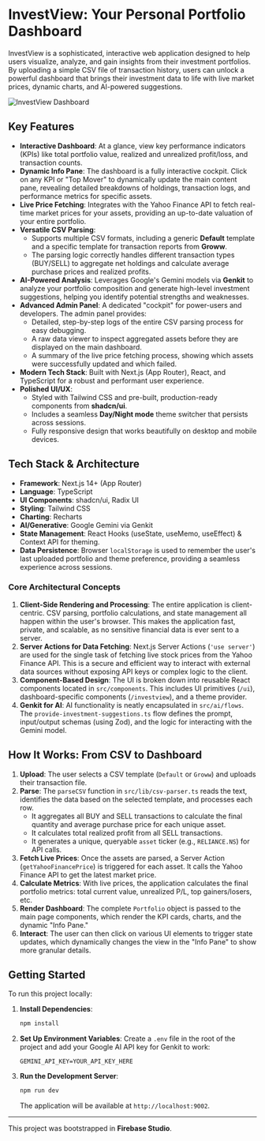 # InvestView: Your Personal Portfolio Dashboard

InvestView is a sophisticated, interactive web application designed to help users visualize, analyze, and gain insights from their investment portfolios. By uploading a simple CSV file of transaction history, users can unlock a powerful dashboard that brings their investment data to life with live market prices, dynamic charts, and AI-powered suggestions.

![InvestView Dashboard](./public/investview-dashboard.png?raw=true "InvestView Dashboard")

## Key Features

- **Interactive Dashboard**: At a glance, view key performance indicators (KPIs) like total portfolio value, realized and unrealized profit/loss, and transaction counts.
- **Dynamic Info Pane**: The dashboard is a fully interactive cockpit. Click on any KPI or "Top Mover" to dynamically update the main content pane, revealing detailed breakdowns of holdings, transaction logs, and performance metrics for specific assets.
- **Live Price Fetching**: Integrates with the Yahoo Finance API to fetch real-time market prices for your assets, providing an up-to-date valuation of your entire portfolio.
- **Versatile CSV Parsing**:
  - Supports multiple CSV formats, including a generic **Default** template and a specific template for transaction reports from **Groww**.
  - The parsing logic correctly handles different transaction types (BUY/SELL) to aggregate net holdings and calculate average purchase prices and realized profits.
- **AI-Powered Analysis**: Leverages Google's Gemini models via **Genkit** to analyze your portfolio composition and generate high-level investment suggestions, helping you identify potential strengths and weaknesses.
- **Advanced Admin Panel**: A dedicated "cockpit" for power-users and developers. The admin panel provides:
  - Detailed, step-by-step logs of the entire CSV parsing process for easy debugging.
  - A raw data viewer to inspect aggregated assets before they are displayed on the main dashboard.
  - A summary of the live price fetching process, showing which assets were successfully updated and which failed.
- **Modern Tech Stack**: Built with Next.js (App Router), React, and TypeScript for a robust and performant user experience.
- **Polished UI/UX**:
  - Styled with Tailwind CSS and pre-built, production-ready components from **shadcn/ui**.
  - Includes a seamless **Day/Night mode** theme switcher that persists across sessions.
  - Fully responsive design that works beautifully on desktop and mobile devices.

## Tech Stack & Architecture

- **Framework**: Next.js 14+ (App Router)
- **Language**: TypeScript
- **UI Components**: shadcn/ui, Radix UI
- **Styling**: Tailwind CSS
- **Charting**: Recharts
- **AI/Generative**: Google Gemini via Genkit
- **State Management**: React Hooks (useState, useMemo, useEffect) & Context API for theming.
- **Data Persistence**: Browser `localStorage` is used to remember the user's last uploaded portfolio and theme preference, providing a seamless experience across sessions.

### Core Architectural Concepts

1.  **Client-Side Rendering and Processing**: The entire application is client-centric. CSV parsing, portfolio calculations, and state management all happen within the user's browser. This makes the application fast, private, and scalable, as no sensitive financial data is ever sent to a server.
2.  **Server Actions for Data Fetching**: Next.js Server Actions (`'use server'`) are used for the single task of fetching live stock prices from the Yahoo Finance API. This is a secure and efficient way to interact with external data sources without exposing API keys or complex logic to the client.
3.  **Component-Based Design**: The UI is broken down into reusable React components located in `src/components`. This includes UI primitives (`/ui`), dashboard-specific components (`/investview`), and a theme provider.
4.  **Genkit for AI**: AI functionality is neatly encapsulated in `src/ai/flows`. The `provide-investment-suggestions.ts` flow defines the prompt, input/output schemas (using Zod), and the logic for interacting with the Gemini model.

## How It Works: From CSV to Dashboard

1.  **Upload**: The user selects a CSV template (`Default` or `Groww`) and uploads their transaction file.
2.  **Parse**: The `parseCSV` function in `src/lib/csv-parser.ts` reads the text, identifies the data based on the selected template, and processes each row.
    - It aggregates all BUY and SELL transactions to calculate the final quantity and average purchase price for each unique asset.
    - It calculates total realized profit from all SELL transactions.
    - It generates a unique, queryable `asset` ticker (e.g., `RELIANCE.NS`) for API calls.
3.  **Fetch Live Prices**: Once the assets are parsed, a Server Action (`getYahooFinancePrice`) is triggered for each asset. It calls the Yahoo Finance API to get the latest market price.
4.  **Calculate Metrics**: With live prices, the application calculates the final portfolio metrics: total current value, unrealized P/L, top gainers/losers, etc.
5.  **Render Dashboard**: The complete `Portfolio` object is passed to the main page components, which render the KPI cards, charts, and the dynamic "Info Pane."
6.  **Interact**: The user can then click on various UI elements to trigger state updates, which dynamically changes the view in the "Info Pane" to show more granular details.

## Getting Started

To run this project locally:

1.  **Install Dependencies**:
    ```bash
    npm install
    ```
2.  **Set Up Environment Variables**:
    Create a `.env` file in the root of the project and add your Google AI API key for Genkit to work:
    ```
    GEMINI_API_KEY=YOUR_API_KEY_HERE
    ```
3.  **Run the Development Server**:
    ```bash
    npm run dev
    ```
    The application will be available at `http://localhost:9002`.

---

This project was bootstrapped in **Firebase Studio**.
